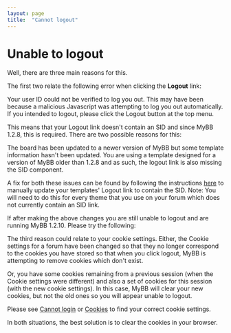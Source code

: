 ```yaml
---
layout: page
title:  "Cannot logout"
---
```


# Unable to logout

Well, there are three main reasons for this.

The first two relate the following error when clicking the **Logout** link:

 Your user ID could not be verified to log you out. This may have been because a malicious Javascript was attempting to log you out automatically. If you intended to logout, please click the Logout button at the top menu.

This means that your Logout link doesn't contain an SID and since MyBB 1.2.8, this is required. There are two possible reasons for this:

 The board has been updated to a newer version of MyBB but some template information hasn't been updated.
 You are using a template designed for a version of MyBB older than 1.2.8 and as such, the logout link is also missing the SID component. 

A fix for both these issues can be found by following the instructions [here](http://community.mybb.com/showthread.php?tid=25210&pid=177101#pid177101) to manually update your templates' Logout link to contain the SID. Note: You will need to do this for every theme that you use on your forum which does not currently contain an SID link.

If after making the above changes you are still unable to logout and are running MyBB 1.2.10. Please try the following:

The third reason could relate to your cookie settings. Either, the Cookie settings for a forum have been changed so that they no longer correspond to the cookies you have stored so that when you click logout, MyBB is attempting to remove cookies which don't exist.

Or, you have some cookies remaining from a previous session (when the Cookie settings were different) and also a set of cookies for this session (with the new cookie settings). In this case, MyBB will clear your new cookies, but not the old ones so you will appear unable to logout.

Please see [Cannot login](cannot_login) or [Cookies](cookies) to find your correct cookie settings.

In both situations, the best solution is to clear the cookies in your browser.
